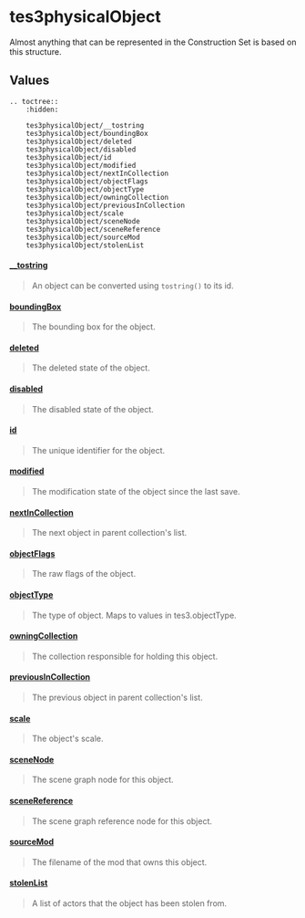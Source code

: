 # tes3physicalObject

Almost anything that can be represented in the Construction Set is based on this structure.

## Values

```eval_rst
.. toctree::
    :hidden:

    tes3physicalObject/__tostring
    tes3physicalObject/boundingBox
    tes3physicalObject/deleted
    tes3physicalObject/disabled
    tes3physicalObject/id
    tes3physicalObject/modified
    tes3physicalObject/nextInCollection
    tes3physicalObject/objectFlags
    tes3physicalObject/objectType
    tes3physicalObject/owningCollection
    tes3physicalObject/previousInCollection
    tes3physicalObject/scale
    tes3physicalObject/sceneNode
    tes3physicalObject/sceneReference
    tes3physicalObject/sourceMod
    tes3physicalObject/stolenList
```

#### [__tostring](tes3physicalObject/__tostring.md)

> An object can be converted using ``tostring()`` to its id.

#### [boundingBox](tes3physicalObject/boundingBox.md)

> The bounding box for the object.

#### [deleted](tes3physicalObject/deleted.md)

> The deleted state of the object.

#### [disabled](tes3physicalObject/disabled.md)

> The disabled state of the object.

#### [id](tes3physicalObject/id.md)

> The unique identifier for the object.

#### [modified](tes3physicalObject/modified.md)

> The modification state of the object since the last save.

#### [nextInCollection](tes3physicalObject/nextInCollection.md)

> The next object in parent collection's list.

#### [objectFlags](tes3physicalObject/objectFlags.md)

> The raw flags of the object.

#### [objectType](tes3physicalObject/objectType.md)

> The type of object. Maps to values in tes3.objectType.

#### [owningCollection](tes3physicalObject/owningCollection.md)

> The collection responsible for holding this object.

#### [previousInCollection](tes3physicalObject/previousInCollection.md)

> The previous object in parent collection's list.

#### [scale](tes3physicalObject/scale.md)

> The object's scale.

#### [sceneNode](tes3physicalObject/sceneNode.md)

> The scene graph node for this object.

#### [sceneReference](tes3physicalObject/sceneReference.md)

> The scene graph reference node for this object.

#### [sourceMod](tes3physicalObject/sourceMod.md)

> The filename of the mod that owns this object.

#### [stolenList](tes3physicalObject/stolenList.md)

> A list of actors that the object has been stolen from.
